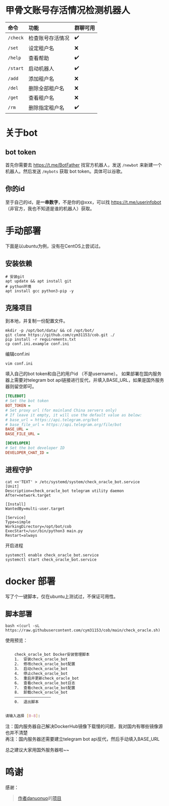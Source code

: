 # 甲骨文账号存活情况检测机器人

| 命令       | 功能       | 群聊可用 |
|:---------|:---------|:-----|
| `/check` | 检查账号存活情况 | ✔️   |
| `/set`   | 设定租户名    | ❌    |
| `/help`  | 查看帮助     | ✔️   |
| `/start` | 启动机器人    | ✔️   |
| `/add`   | 添加租户名    | ❌    |
| `/del`   | 删除全部租户名  | ❌    |
| `/get`   | 查看租户名    | ❌    |
| `/rm`    | 删除指定租户名  | ✔️   |

# 关于bot

## bot token

首先你需要去 https://t.me/BotFather 找官方机器人，发送 `/newbot` 来新建一个机器人。然后发送 `/mybots` 获取 bot token。具体可以谷歌。

## 你的id

至于自己的id，是**一串数字**，不是你的@xxx，可以找 https://t.me/userinfobot （非官方，我也不知道是谁的机器人）获取。

# 手动部署

下面是以ubuntu为例，没有在CentOS上尝试过。

## 安装依赖

```shell
# 安装git
apt update && apt install git
# python环境
apt install gcc python3-pip -y
```

## 克隆项目

到本地，并复制一份配置文件。

```shell
mkdir -p /opt/bot/data/ && cd /opt/bot/
git clone https://github.com/cym31153/cob.git ./
pip install -r requirements.txt
cp conf.ini.example conf.ini
```

编辑conf.ini

```shell
vim conf.ini
```

填入自己的bot token和自己的用户id （不是username）。
如果部署在国内服务器上需要对telegram bot api链接进行反代，并填入BASE_URL，如果是国外服务器则留空即可。

```ini
[TELEBOT]
# Set the bot token
BOT_TOKEN =
# Set proxy url (for mainland China servers only)
# If leave it empty, it will use the default value as below:
# base_url = https://api.telegram.org/bot
# base_file_url = https://api.telegram.org/file/bot
BASE_URL =
BASE_FILE_URL =

[DEVELOPER]
# Set the bot developer ID
DEVELOPER_CHAT_ID =
```

## 进程守护

```shell
cat <<'TEXT' > /etc/systemd/system/check_oracle_bot.service
[Unit]
Description=check_oracle_bot telegram utility daemon
After=network.target

[Install]
WantedBy=multi-user.target

[Service]
Type=simple
WorkingDirectory=/opt/bot/cob
ExecStart=/usr/bin/python3 main.py
Restart=always
```

开启进程

```shell
systemctl enable check_oracle_bot.service
systemctl start check_oracle_bot.service
```

# docker 部署

写了个一键脚本，仅在ubuntu上测试过，不保证可用性。

## 脚本部署

```shell
bash <(curl -sL https://raw.githubusercontent.com/cym31153/cob/main/check_oracle.sh)
```

使用预览：

```bash

    check_oracle_bot Docker安装管理脚本
    1.  安装check_oracle_bot
    2.  修改check_oracle_bot配置
    3.  启动check_oracle_bot
    4.  停止check_oracle_bot
    5.  重启并更新check_oracle_bot
    6.  查看check_oracle_bot日志
    7.  查看check_oracle_bot配置
    8.  卸载check_oracle_bot
    ————————————————
    0.  退出脚本
    

请输入选择 [0-8]:
``` 

注：国内服务器自己解决DockerHub镜像下载慢的问题，我对国内有哪些镜像源也并不清楚  
再注：国内服务器还需要建立telegram bot api反代，然后手动填入BASE_URL

总之建议大家用国外服务器啦~~

# 鸣谢

感谢：
> [作者danuonuo](https://github.com/danuonuo)的[项目](https://github.com//OracleAccountHeplerBot)
